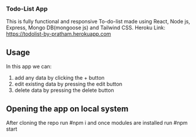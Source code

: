 ### Todo-List App
This is fully functional and responsive To-do-list made using React, Node js, Express, Mongo DB(mongoose js) and Tailwind CSS.
Heroku Link: 
 https://todolist-by-pratham.herokuapp.com

## Usage
In this app we can:
1. add any data by clicking the + button
2. edit existing data by pressing the edit button
3. delete data by pressing the delete button

## Opening the app on local system
After cloning the repo run #npm i and once modules are installed run #npm start



